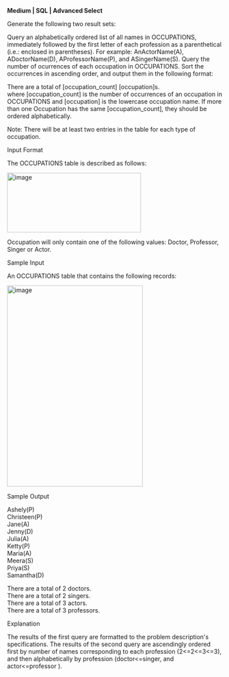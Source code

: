 **Medium | SQL | Advanced Select**

Generate the following two result sets:

Query an alphabetically ordered list of all names in OCCUPATIONS, immediately followed by the first letter of each profession as a parenthetical (i.e.: enclosed in parentheses). For example: AnActorName(A), ADoctorName(D), AProfessorName(P), and ASingerName(S).
Query the number of ocurrences of each occupation in OCCUPATIONS. Sort the occurrences in ascending order, and output them in the following format:

There are a total of [occupation_count] [occupation]s. <br/>
where [occupation_count] is the number of occurrences of an occupation in OCCUPATIONS and [occupation] is the lowercase occupation name. If more than one Occupation has the same [occupation_count], they should be ordered alphabetically.

Note: There will be at least two entries in the table for each type of occupation.

Input Format

The OCCUPATIONS table is described as follows: 

<img width="313" height="139" alt="image" src="https://github.com/user-attachments/assets/cee6e769-34d9-4cbc-b9e1-155e02cfb3d6" />

Occupation will only contain one of the following values: Doctor, Professor, Singer or Actor.

Sample Input

An OCCUPATIONS table that contains the following records:

<img width="317" height="469" alt="image" src="https://github.com/user-attachments/assets/68c7dd8c-963c-4fbc-bcba-9a3d2820426b" />


Sample Output

Ashely(P) <br/>
Christeen(P) <br/>
Jane(A) <br/>
Jenny(D) <br/>
Julia(A) <br/>
Ketty(P) <br/>
Maria(A) <br/>
Meera(S) <br/>
Priya(S) <br/>
Samantha(D)<br/>

There are a total of 2 doctors.<br/>
There are a total of 2 singers.<br/>
There are a total of 3 actors.<br/>
There are a total of 3 professors.<br/>

Explanation

The results of the first query are formatted to the problem description's specifications.
The results of the second query are ascendingly ordered first by number of names corresponding to each profession (2<=2<=3<=3), and then alphabetically by profession (doctor<=singer, and actor<=professor ).
